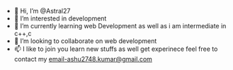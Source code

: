 - 👋 Hi, I’m @Astral27
- 👀 I’m interested in development 
- 🌱 I’m currently learning web Development as well as i am intermediate in c++,c
- 💞️ I’m looking to collaborate on web development
- 📫  I like to join you learn new stuffs as well get experinece feel free to contact
my email-ashu2748.kumar@gmail.com
<!---
Astral27/Astral27 is a ✨ special ✨ repository because its `README.md` (this file) appears on your GitHub profile.
You can click the Preview link to take a look at your changes.
--->
